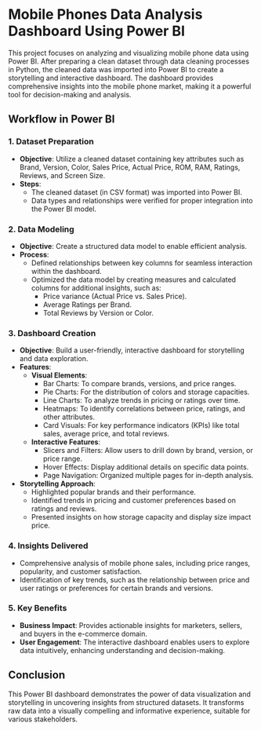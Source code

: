 # Mobile Phones Data Analysis Dashboard Using Power BI

This project focuses on analyzing and visualizing mobile phone data using Power BI. After preparing a clean dataset through data cleaning processes in Python, the cleaned data was imported into Power BI to create a storytelling and interactive dashboard. The dashboard provides comprehensive insights into the mobile phone market, making it a powerful tool for decision-making and analysis.

## Workflow in Power BI

### 1. **Dataset Preparation**
- **Objective**: Utilize a cleaned dataset containing key attributes such as Brand, Version, Color, Sales Price, Actual Price, ROM, RAM, Ratings, Reviews, and Screen Size.
- **Steps**:
  - The cleaned dataset (in CSV format) was imported into Power BI.
  - Data types and relationships were verified for proper integration into the Power BI model.

### 2. **Data Modeling**
- **Objective**: Create a structured data model to enable efficient analysis.
- **Process**:
  - Defined relationships between key columns for seamless interaction within the dashboard.
  - Optimized the data model by creating measures and calculated columns for additional insights, such as:
    - Price variance (Actual Price vs. Sales Price).
    - Average Ratings per Brand.
    - Total Reviews by Version or Color.

### 3. **Dashboard Creation**
- **Objective**: Build a user-friendly, interactive dashboard for storytelling and data exploration.
- **Features**:
  - **Visual Elements**:
    - Bar Charts: To compare brands, versions, and price ranges.
    - Pie Charts: For the distribution of colors and storage capacities.
    - Line Charts: To analyze trends in pricing or ratings over time.
    - Heatmaps: To identify correlations between price, ratings, and other attributes.
    - Card Visuals: For key performance indicators (KPIs) like total sales, average price, and total reviews.
  - **Interactive Features**:
    - Slicers and Filters: Allow users to drill down by brand, version, or price range.
    - Hover Effects: Display additional details on specific data points.
    - Page Navigation: Organized multiple pages for in-depth analysis.
- **Storytelling Approach**:
  - Highlighted popular brands and their performance.
  - Identified trends in pricing and customer preferences based on ratings and reviews.
  - Presented insights on how storage capacity and display size impact price.

### 4. **Insights Delivered**
- Comprehensive analysis of mobile phone sales, including price ranges, popularity, and customer satisfaction.
- Identification of key trends, such as the relationship between price and user ratings or preferences for certain brands and versions.

### 5. **Key Benefits**
- **Business Impact**: Provides actionable insights for marketers, sellers, and buyers in the e-commerce domain.
- **User Engagement**: The interactive dashboard enables users to explore data intuitively, enhancing understanding and decision-making.

## Conclusion
This Power BI dashboard demonstrates the power of data visualization and storytelling in uncovering insights from structured datasets. It transforms raw data into a visually compelling and informative experience, suitable for various stakeholders.
